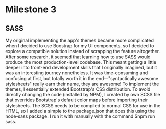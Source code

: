 # Milestone 3

## SASS

My original implementing the app's themes became more complicated when I decided to use Boostrap for my UI components, so I decided to explore a compatible solution instead of scrapping the feature altogether. After some research, it seemed that learning how to use SASS would produce the most production-level codebase. This meant getting a little deeper into front-end development skills that I originally imagined, but it was an interesting journey nonetheless. It was time-consuming and confusing at first, but totally worth it in the end––"syntactically awesome stylesheets" really earn their name, they are awesome! To implement the themes, I essentially extended Bootstrap's CSS distribution. To avoid directly changing the code (installed by NPM), I created by own SCSS file that overrides Bootstrap's default color maps before importing their stylesheets. The SCSS needs to be compiled to normal CSS for use in the HTML, so I added a simple to the package.json that does this using the node-sass package. I run it with manually with the command $npm run sass.